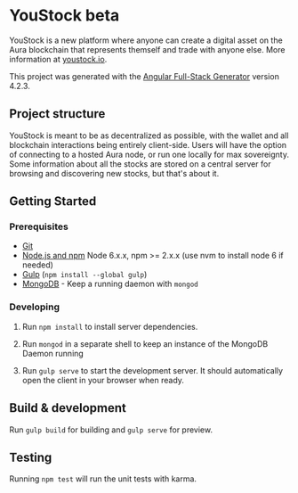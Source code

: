 # YouStock beta 

YouStock is a new platform where anyone can create a digital asset on the Aura blockchain that represents themself and trade with anyone else.  More information at [youstock.io](https://youstock.io).

This project was generated with the [Angular Full-Stack Generator](https://github.com/DaftMonk/generator-angular-fullstack) version 4.2.3.

## Project structure

YouStock is meant to be as decentralized as possible, with the wallet and all blockchain interactions being entirely client-side.  Users will have the option of connecting to a hosted Aura node, or run one locally for max sovereignty. Some information about all the stocks are stored on a central server for browsing and discovering new stocks, but that's about it.

## Getting Started

### Prerequisites

- [Git](https://git-scm.com/)
- [Node.js and npm](nodejs.org) Node 6.x.x, npm >= 2.x.x (use nvm to install node 6 if needed)
- [Gulp](http://gulpjs.com/) (`npm install --global gulp`)
- [MongoDB](https://www.mongodb.org/) - Keep a running daemon with `mongod`

### Developing

1. Run `npm install` to install server dependencies.

2. Run `mongod` in a separate shell to keep an instance of the MongoDB Daemon running

3. Run `gulp serve` to start the development server. It should automatically open the client in your browser when ready.

## Build & development

Run `gulp build` for building and `gulp serve` for preview.

## Testing

Running `npm test` will run the unit tests with karma.

